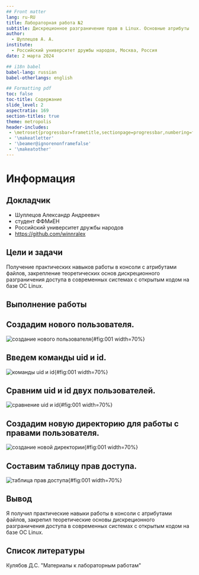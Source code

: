 ```yaml
---
## Front matter
lang: ru-RU
title: Лабораторная работа №2
subtitle: Дискреционное разграничение прав в Linux. Основные атрибуты
author:
  - Шуплецов А. А.
institute:
  - Российский университет дружбы народов, Москва, Россия
date: 2 марта 2024

## i18n babel
babel-lang: russian
babel-otherlangs: english

## Formatting pdf
toc: false
toc-title: Содержание
slide_level: 2
aspectratio: 169
section-titles: true
theme: metropolis
header-includes:
 - \metroset{progressbar=frametitle,sectionpage=progressbar,numbering=fraction}
 - '\makeatletter'
 - '\beamer@ignorenonframefalse'
 - '\makeatother'
---
```


# Информация

## Докладчик

  * Шуплецов Александр Андреевич
  * студент ФФМиЕН
  * Российский университет дружбы народов
  * https://github.com/winnralex

## Цели и задачи

Получение практических навыков работы в консоли с атрибутами файлов, закрепление теоретических основ дискреционного разграничения доступа в современных системах с открытым кодом на базе ОС Linux.

## Выполнение работы

## Создадим нового пользователя.

![создание нового пользователя](image/2.png){#fig:001 width=70%}

## Введем команды uid и id.

![команды uid и id](image/3.png){#fig:001 width=70%}

## Сравним uid и id двух пользователей.

![сравнение uid и id](image/4.png){#fig:001 width=70%}

## Создадим новую директорию для работы с правами пользователя.

![создание новой директории](image/5.png){#fig:001 width=70%}

## Составим таблицу прав доступа.

![таблица прав доступа](image/t1.png){#fig:001 width=70%}

## Вывод

Я получил практические навыки работы в консоли с атрибутами файлов, закрепил теоретические основы дискреционного разграничения доступа в современных системах с открытым кодом на базе ОС Linux.

## Список литературы

Кулябов Д.С. "Материалы к лабораторным работам"
